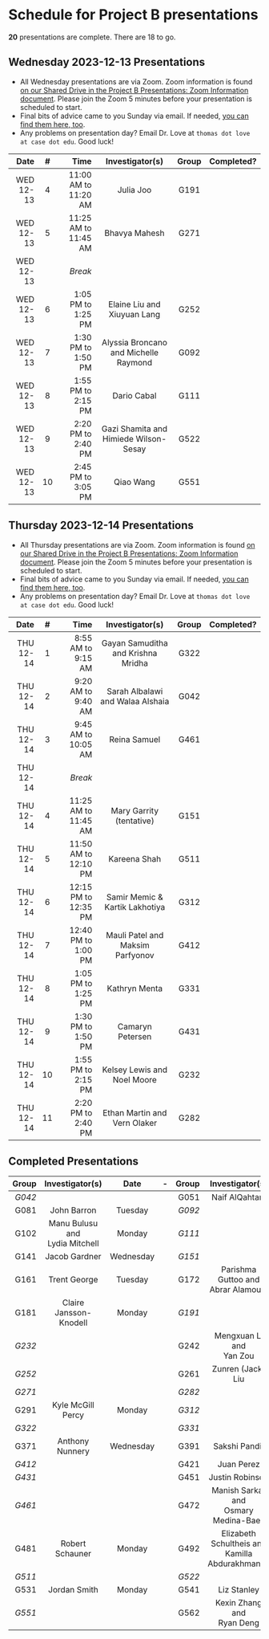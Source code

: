 # Schedule for Project B presentations

**20** presentations are complete. There are 18 to go.

## Wednesday 2023-12-13 Presentations

- All Wednesday presentations are via Zoom. Zoom information is found [on our Shared Drive in the Project B Presentations: Zoom Information document](https://docs.google.com/document/d/1ARSzHgUeoPW45ljzvecc46pHzUEQvjpDARB0a4-5418/edit?usp=sharing). Please join the Zoom 5 minutes before your presentation is scheduled to start.
- Final bits of advice came to you Sunday via email. If needed, [you can find them here, too](https://github.com/THOMASELOVE/431-classes-2023/blob/main/projB/final_presentation_advice.md).
- Any problems on presentation day? Email Dr. Love at `thomas dot love at case dot edu`. Good luck!

Date | # | Time | Investigator(s) | Group | Completed?
---------: | :-: | --------: | :---------------------------------: | :-----: | :------:
WED 12-13 | 4 | 11:00 AM to 11:20 AM | Julia Joo | G191
WED 12-13 | 5 | 11:25 AM to 11:45 AM | Bhavya Mahesh | G271
WED 12-13 | | *Break*
WED 12-13 | 6 | 1:05 PM to 1:25 PM | Elaine Liu and Xiuyuan Lang | G252
WED 12-13 | 7 | 1:30 PM to 1:50 PM | Alyssia Broncano and Michelle Raymond | G092
WED 12-13 | 8 | 1:55 PM to 2:15 PM | Dario Cabal | G111
WED 12-13 | 9 | 2:20 PM to 2:40 PM | Gazi Shamita and Himiede Wilson-Sesay | G522
WED 12-13 | 10 | 2:45 PM to 3:05 PM | Qiao Wang | G551

## Thursday 2023-12-14 Presentations

- All Thursday presentations are via Zoom. Zoom information is found [on our Shared Drive in the Project B Presentations: Zoom Information document](https://docs.google.com/document/d/1ARSzHgUeoPW45ljzvecc46pHzUEQvjpDARB0a4-5418/edit?usp=sharing). Please join the Zoom 5 minutes before your presentation is scheduled to start.
- Final bits of advice came to you Sunday via email. If needed, [you can find them here, too](https://github.com/THOMASELOVE/431-classes-2023/blob/main/projB/final_presentation_advice.md).
- Any problems on presentation day? Email Dr. Love at `thomas dot love at case dot edu`. Good luck!

Date | # | Time | Investigator(s) | Group | Completed?
---------: | :-: | --------: | :---------------------------------: | :-----: | :------:
THU 12-14 | 1 | 8:55 AM to 9:15 AM | Gayan Samuditha and Krishna Mridha | G322
THU 12-14 | 2 | 9:20 AM to 9:40 AM | Sarah Albalawi and Walaa Alshaia | G042
THU 12-14 | 3 | 9:45 AM to 10:05 AM | Reina Samuel | G461
THU 12-14 | | *Break*
THU 12-14 | 4 | 11:25 AM to 11:45 AM | Mary Garrity (tentative) | G151
THU 12-14 | 5 | 11:50 AM to 12:10 PM | Kareena Shah | G511
THU 12-14 | 6 | 12:15 PM to 12:35 PM | Samir Memic & Kartik Lakhotiya | G312
THU 12-14 | 7 | 12:40 PM to 1:00 PM | Mauli Patel and Maksim Parfyonov | G412
THU 12-14 | 8 | 1:05 PM to 1:25 PM | Kathryn Menta | G331
THU 12-14 | 9 | 1:30 PM to 1:50 PM | Camaryn Petersen | G431
THU 12-14 | 10 | 1:55 PM to 2:15 PM | Kelsey Lewis and Noel Moore | G232
THU 12-14 | 11 | 2:20 PM to 2:40 PM | Ethan Martin and Vern Olaker | G282

## Completed Presentations

Group | Investigator(s) | Date | - | Group | Investigator(s) | Date
---: | :--------------------------------: | :-----: | -- | ---: | :--------------------------------: | :-----: 
*G042* | | | | G051 | Naif AlQahtani | Monday
G081 | John Barron | Tuesday | | *G092* |
G102 | Manu Bulusu and <br /> Lydia Mitchell | Monday | | *G111* |
G141 | Jacob Gardner | Wednesday | | *G151* | 
G161 | Trent George | Tuesday | | G172 | Parishma Guttoo and <br /> Abrar Alamoudi | Monday
G181 | Claire Jansson-Knodell | Monday | | *G191* |
*G232* | | | | G242 | Mengxuan Li and <br /> Yan Zou | Tuesday
*G252* | | | | G261 | Zunren (Jack) Liu | Monday
*G271* | | | | *G282* |
G291 | Kyle McGill Percy | Monday | | *G312* |
*G322* | | | | *G331* |
G371 | Anthony Nunnery | Wednesday | | G391 | Sakshi Pandit | Wednesday
*G412* | | | | G421 | Juan Perez | Tuesday
*G431* | | | | G451 | Justin Robinson | Tuesday
*G461* | | | | G472 | Manish Sarkar and <br /> Osmary Medina-Baez | Monday
G481 | Robert Schauner | Monday | | G492 | Elizabeth Schultheis and <br /> Kamilla Abdurakhmanov | Tuesday
*G511* | | | | *G522* | 
G531 | Jordan Smith | Monday | | G541 | Liz Stanley | Monday
*G551* | | | | G562 | Kexin Zhang and <br /> Ryan Deng | Tuesday
